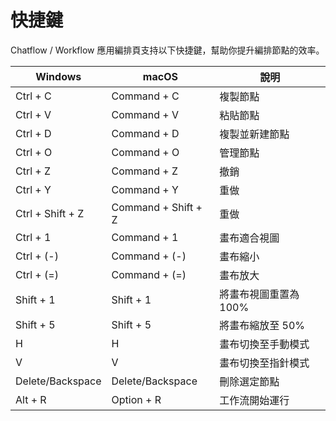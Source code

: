 # 快捷鍵

Chatflow / Workflow 應用編排頁支持以下快捷鍵，幫助你提升編排節點的效率。

| Windows          | macOS               | 說明            |
| ---------------- | ------------------- | ------------- |
| Ctrl + C         | Command + C         | 複製節點          |
| Ctrl + V         | Command + V         | 粘貼節點          |
| Ctrl + D         | Command + D         | 複製並新建節點       |
| Ctrl + O         | Command + O         | 管理節點          |
| Ctrl + Z         | Command + Z         | 撤銷            |
| Ctrl + Y         | Command + Y         | 重做            |
| Ctrl + Shift + Z | Command + Shift + Z | 重做            |
| Ctrl + 1         | Command + 1         | 畫布適合視圖        |
| Ctrl + (-)       | Command + (-)       | 畫布縮小          |
| Ctrl + (=)       | Command + (=)       | 畫布放大          |
| Shift + 1        | Shift + 1           | 將畫布視圖重置為 100% |
| Shift + 5        | Shift + 5           | 將畫布縮放至 50%    |
| H                | H                   | 畫布切換至手動模式     |
| V                | V                   | 畫布切換至指針模式     |
| Delete/Backspace | Delete/Backspace    | 刪除選定節點        |
| Alt + R          | Option + R          | 工作流開始運行       |



